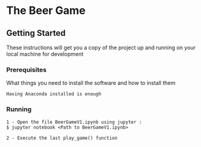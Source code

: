 # The Beer Game

## Getting Started

These instructions will get you a copy of the project up and running on your local machine for development

### Prerequisites

What things you need to install the software and how to install them


```
Having Anaconda installed is enough
```

### Running


```
1 - Open the file BeerGameV1.ipynb using jupyter :
$ jupyter notebook <Path to BeerGameV1.ipynb>

2 - Execute the last play_game() function
```




